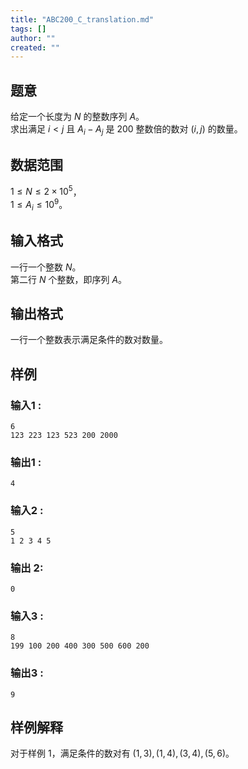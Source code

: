 ```yaml
---
title: "ABC200_C_translation.md"
tags: []
author: ""
created: ""
---
```


## 题意

给定一个长度为 $N$ 的整数序列 $A$。    
求出满足 $i < j$ 且 $A_i - A_j$ 是 $200$ 整数倍的数对 $(i,j)$ 的数量。    

## 数据范围

$1\le N\le 2\times 10^5$，        
$1\le A_i\le 10^9$。

## 输入格式

一行一个整数 $N$。     
第二行 $N$ 个整数，即序列 $A$。

## 输出格式

一行一个整数表示满足条件的数对数量。

## 样例 

### 输入1 :
```
6
123 223 123 523 200 2000
```   

### 输出1 :
```
4
```  

### 输入2 :
```
5
1 2 3 4 5
``` 

### 输出 2:
```
0
```

### 输入3 :
```
8
199 100 200 400 300 500 600 200
```

### 输出3 :
```
9
```

## 样例解释

对于样例 1，满足条件的数对有 $(1,3),(1,4),(3,4),(5,6)$。

